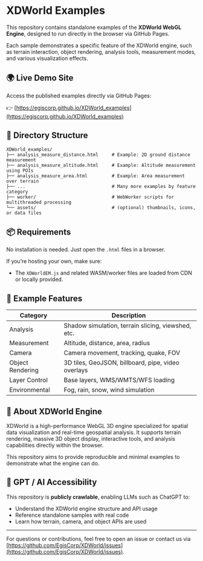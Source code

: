 # XDWorld Examples

This repository contains standalone examples of the **XDWorld WebGL Engine**, designed to run directly in the browser via GitHub Pages.

Each sample demonstrates a specific feature of the XDWorld engine, such as terrain interaction, object rendering, analysis tools, measurement modes, and various visualization effects.

## 🌍 Live Demo Site

Access the published examples directly via GitHub Pages:

👉 [https://egiscorp.github.io/XDWorld_examples](https://egiscorp.github.io/XDWorld_examples)

## 📁 Directory Structure

```
XDWorld_examples/
├── analysis_measure_distance.html     # Example: 2D ground distance measurement
├── analysis_measure_altitude.html     # Example: Altitude measurement using POIs
├── analysis_measure_area.html         # Example: Area measurement over terrain
├── ...                                # Many more examples by feature category
├── worker/                            # WebWorker scripts for multithreaded processing
└── assets/                            # (optional) thumbnails, icons, or data files
```

## 📦 Requirements

No installation is needed. Just open the `.html` files in a browser.

If you’re hosting your own, make sure:
- The `XDWorldEM.js` and related WASM/worker files are loaded from CDN or locally provided.

## 🔧 Example Features

| Category        | Description                            |
|----------------|----------------------------------------|
| Analysis        | Shadow simulation, terrain slicing, viewshed, etc. |
| Measurement     | Altitude, distance, area, radius      |
| Camera          | Camera movement, tracking, quake, FOV |
| Object Rendering| 3D tiles, GeoJSON, billboard, pipe, video overlays |
| Layer Control   | Base layers, WMS/WMTS/WFS loading     |
| Environmental   | Fog, rain, snow, wind simulation      |

## 🧠 About XDWorld Engine

XDWorld is a high-performance WebGL 3D engine specialized for spatial data visualization and real-time geospatial analysis. It supports terrain rendering, massive 3D object display, interactive tools, and analysis capabilities directly within the browser.

This repository aims to provide reproducible and minimal examples to demonstrate what the engine can do.

## 🤖 GPT / AI Accessibility

This repository is **publicly crawlable**, enabling LLMs such as ChatGPT to:
- Understand the XDWorld engine structure and API usage
- Reference standalone samples with real code
- Learn how terrain, camera, and object APIs are used

---

For questions or contributions, feel free to open an issue or contact us via [https://github.com/EgisCorp/XDWorld/issues](https://github.com/EgisCorp/XDWorld/issues).